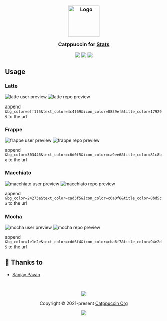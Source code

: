 <h3 align="center">
	<img src="https://raw.githubusercontent.com/catppuccin/catppuccin/main/assets/logos/exports/1544x1544_circle.png" width="100" alt="Logo"/><br/>
	<img src="https://raw.githubusercontent.com/catppuccin/catppuccin/main/assets/misc/transparent.png" height="30" width="0px"/>
	Catppuccin for <a href="https://github.com/anuraghazra/github-readme-stats">Stats</a>
	<img src="https://raw.githubusercontent.com/catppuccin/catppuccin/main/assets/misc/transparent.png" height="30" width="0px"/>
</h3>

<p align="center">
    <a href="https://github.com/catppuccin/github-readme-stats/stargazers"><img src="https://img.shields.io/github/stars/catppuccin/github-readme-stats?colorA=363a4f&colorB=b7bdf8&style=for-the-badge style=for-the-badge"></a>
    <a href="https://github.com/catppuccin/github-readme-stats/issues"><img src="https://img.shields.io/github/issues/catppuccin/github-readme-stats?colorA=363a4f&colorB=f5a97f&style=for-the-badge"></a>
    <a href="https://github.com/catppuccin/github-readme-stats/contributors"><img src="https://img.shields.io/github/contributors/catppuccin/github-readme-stats?colorA=363a4f&colorB=a6da95&style=for-the-badge"></a>
</p>

## Usage

### Latte

![latte user preview](https://github-readme-stats.vercel.app/api?username=Pocco81&show_icons=true&bg_color=eff1f5&text_color=4c4f69&icon_color=8839ef&title_color=179299)
![latte repo preview](https://github-readme-stats.vercel.app/api/pin/?username=catppuccin&repo=catppuccin&bg_color=eff1f5&text_color=4c4f69&icon_color=8839ef&title_color=179299)

append `&bg_color=eff1f5&text_color=4c4f69&icon_color=8839ef&title_color=179299` to the url

### Frappe

![frappe user preview](https://github-readme-stats.vercel.app/api?username=Pocco81&show_icons=true&bg_color=303446&text_color=c6d0f5&icon_color=ca9ee6&title_color=81c8be)
![frappe repo preview](https://github-readme-stats.vercel.app/api/pin/?username=catppuccin&repo=catppuccin&bg_color=303446&text_color=c6d0f5&icon_color=ca9ee6&title_color=81c8be)

append `&bg_color=303446&text_color=c6d0f5&icon_color=ca9ee6&title_color=81c8be` to the url

### Macchiato

![macchiato user preview](https://github-readme-stats.vercel.app/api?username=Pocco81&show_icons=true&bg_color=24273a&text_color=cad3f5&icon_color=c6a0f6&title_color=8bd5ca)
![macchiato repo preview](https://github-readme-stats.vercel.app/api/pin/?username=catppuccin&repo=catppuccin&bg_color=24273a&text_color=cad3f5&icon_color=c6a0f6&title_color=8bd5ca)

append `&bg_color=24273a&text_color=cad3f5&icon_color=c6a0f6&title_color=8bd5ca` to the url

### Mocha

![mocha user preview](https://github-readme-stats.vercel.app/api?username=Pocco81&show_icons=true&bg_color=1e1e2e&text_color=cdd6f4&icon_color=cba6f7&title_color=94e2d5)
![mocha repo preview](https://github-readme-stats.vercel.app/api/pin/?username=catppuccin&repo=catppuccin&bg_color=1e1e2e&text_color=cdd6f4&icon_color=cba6f7&title_color=94e2d5)

append `&bg_color=1e1e2e&text_color=cdd6f4&icon_color=cba6f7&title_color=94e2d5` to the url

## 💝 Thanks to

- [Sanjay Pavan](https://github.com/WitherCubes)

&nbsp;

<p align="center"><img src="https://raw.githubusercontent.com/catppuccin/catppuccin/main/assets/footers/gray0_ctp_on_line.svg?sanitize=true" /></p>
<p align="center">Copyright &copy; 2021-present <a href="https://github.com/catppuccin" target="_blank">Catppuccin Org</a>
<p align="center"><a href="https://github.com/catppuccin/catppuccin/blob/main/LICENSE"><img src="https://img.shields.io/static/v1.svg?style=for-the-badge&label=License&message=MIT&logoColor=d9e0ee&colorA=363a4f&colorB=b7bdf8"/></a></p>
